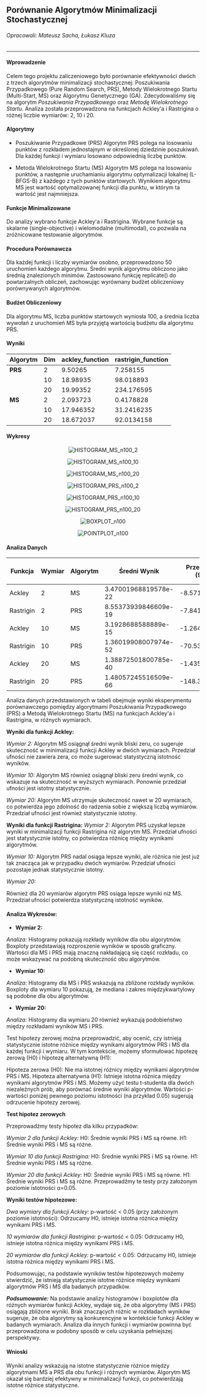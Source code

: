 ## Porównanie Algorytmów Minimalizacji Stochastycznej
###### Opracowali: Mateusz Sacha, Łukasz Kluza
---

#### Wprowadzenie
Celem tego projektu zaliczeniowego było porównanie efektywności dwóch z trzech algorytmów minimalizacji stochastycznej: Poszukiwania Przypadkowego (Pure Random Search, PRS), Metody Wielokrotnego Startu (Multi-Start, MS) oraz Algorytmu Genetycznego (GA). Zdecydowaliśmy się na algorytm _Poszukiwania Przypadkowego_  oraz _Metodę Wielokrotnego Startu_. Analiza została przeprowadzona na funkcjach Ackley'a i Rastrigina o różnej liczbie wymiarów: 2, 10 i 20.

#### Algorytmy
- Poszukiwanie Przypadkowe (PRS)
Algorytm PRS polega na losowaniu punktów z rozkładem jednostajnym w określonej dziedzinie poszukiwań. Dla każdej funkcji i wymiaru losowano odpowiednią liczbę punktów.

- Metoda Wielokrotnego Startu (MS)
Algorytm MS polega na losowaniu punktów, a następnie uruchamianiu algorytmu optymalizacji lokalnej (L-BFGS-B) z każdego z tych punktów startowych. Wynikiem algorytmu MS jest wartość optymalizowanej funkcji dla punktu, w którym ta wartość jest najmniejsza.

#### Funkcje Minimalizowane
Do analizy wybrano funkcje Ackley'a i Rastrigina. Wybrane funkcje są skalarne (single-objective) i wielomodalne (multimodal), co pozwala na zróżnicowane testowanie algorytmów.

#### Procedura Porównawcza
Dla każdej funkcji i liczby wymiarów osobno, przeprowadzono 50 uruchomień każdego algorytmu.
Średni wynik algorytmu obliczono jako średnią znalezionych minimów.
Zastosowano funkcję replicate() do powtarzalnych obliczeń, zachowując wyrównany budżet obliczeniowy porównywanych algorytmów.

#### Budżet Obliczeniowy
Dla algorytmu MS, liczba punktów startowych wyniosła 100, a średnia liczba wywołań z uruchomień MS była przyjętą wartością budżetu dla algorytmu PRS.

#### Wyniki
| Algorytm | Dim | ackley_function | rastrigin_function |
|----------|-----|-----------------|---------------------|
| **PRS**  | 2   | 9.50265         |7.258155             |
|          | 10  | 18.98935        | 98.018893           |
|          | 20  | 19.99352        | 234.176595          |
| **MS**   | 2   | 2.093723        | 0.4178828           |
|          | 10  | 17.946352       | 31.2416235          |
|          | 20  |18.672037        | 92.0134158          |


#### Wykresy

<p align="center">
  <img src="plots/HISTOGRAM_MS_n100_2.png" alt="HISTOGRAM_MS_n100_2">
</p>

<p align="center">
  <img src="plots/HISTOGRAM_MS_n100_10.png" alt="HISTOGRAM_MS_n100_10">
</p>

<p align="center">
  <img src="plots/HISTOGRAM_MS_n100_20.png" alt="HISTOGRAM_MS_n100_20">
</p>

<p align="center">
  <img src="plots/HISTOGRAM_PRS_n100_2.png" alt="HISTOGRAM_PRS_n100_2">
</p>

<p align="center">
  <img src="plots/HISTOGRAM_PRS_n100_10.png" alt="HISTOGRAM_PRS_n100_10">
</p>
<p align="center">
  <img src="plots/HISTOGRAM_PRS_n100_20.png" alt="HISTOGRAM_PRS_n100_20">
</p>
<p align="center">
  <img src="plots/BOXPLOT_n100.png" alt="BOXPLOT_n100">
</p>

<p align="center">
  <img src="plots/POINTPLOT_n100.png" alt="POINTPLOT_n100">
</p>




#### Analiza Danych 

| Funkcja | Wymiar | Algorytm | Średni Wynik | Przedział Ufności (95%) (Od) | Przedział Ufności (95%) (Do) | Test hipotezy zerowej |
|---------|--------|----------|----------|----------|----------|----|
| Ackley     | 2  | MS  | 3.47001968819578e-22 | -8.57198813879057  | -6.24586491250253  | Odrzuamy |
| Rastrigin  | 2  | PRS | 8.55373939846609e-19 | -7.84133241450304  | -5.83921125848375  | Odrzuamy |
| Ackley     | 10 | MS  | 3.1928688588889e-15  | -1.26415460269664  | -0.821839055716593 | Odrzuamy |
| Rastrigin  | 10 | PRS | 1.36019908007974e-52 | -70.5366461565981  | -63.0178932607597  | Odrzuamy |
| Ackley     | 20 | MS  | 1.38872501800785e-40 | -1.43585391351074  | -1.20710453980896  | Odrzuamy |
| Rastrigin  | 20 | PRS | 1.48057245516509e-66 | -148.361908348892  | -135.964449187906  | Odrzuamy |

Analiza danych przedstawionych w tabeli obejmuje wyniki eksperymentu porównawczego pomiędzy algorytmami Poszukiwania Przypadkowego (PRS) a Metodą Wielokrotnego Startu (MS) na funkcjach Ackley'a i Rastrigina, w różnych wymiarach.

__Wyniki dla funkcji Ackley:__

_Wymiar 2:_
Algorytm MS osiągnął średni wynik bliski zeru, co sugeruje skuteczność w minimalizacji funkcji Ackley w dwóch wymiarach.
Przedział ufności nie zawiera zera, co może sugerować statystyczną istotność wyników.

_Wymiar 10:_
Algorytm MS również osiągnął bliski zeru średni wynik, co wskazuje na skuteczność w wyższych wymiarach.
Ponownie przedział ufności jest istotny statystycznie.

_Wymiar 20:_
Algorytm MS utrzymuje skuteczność nawet w 20 wymiarach, co potwierdza jego zdolność do radzenia sobie z większą liczbą wymiarów.
Przedział ufności jest również statystycznie istotny.

__Wyniki dla funkcji Rastrigina:__
_Wymiar 2:_
Algorytm PRS uzyskał lepsze wyniki w minimalizacji funkcji Rastrigina niż algorytm MS.
Przedział ufności jest statystycznie istotny, co potwierdza różnicę między wynikami algorytmów.

_Wymiar 10:_
Algorytm PRS nadal osiąga lepsze wyniki, ale różnica nie jest już tak znacząca jak w przypadku dwóch wymiarów.
Przedział ufności pozostaje jednak statystycznie istotny.

_Wymiar 20:_

Również dla 20 wymiarów algorytm PRS osiąga lepsze wyniki niż MS.
Przedział ufności potwierdza statystyczną istotność wyników.

#### Analiza Wykresów:
- **Wymiar 2:**

_Analiza:_
Histogramy pokazują rozkłady wyników dla obu algorytmów.
Boxploty przedstawiają rozproszenie wyników w sposób graficzny.
Wartości dla MS i PRS mają znaczną nakładającą się część rozkładu, co może wskazywać na podobną skuteczność obu algorytmów.
<br>
- **Wymiar 10:**

_Analiza:_
Histogramy dla MS i PRS wskazują na zbliżone rozkłady wyników.
Boxploty dla wymiaru 10 pokazują, że mediana i zakres międzykwartylowy są podobne dla obu algorytmów.
<br>
- **Wymiar 20:**

_Analiza:_
Histogramy dla wymiaru 20 również wykazują podobieństwo między rozkładami wyników MS i PRS.

Test hipotezy zerowej można przeprowadzić, aby ocenić, czy istnieją statystycznie istotne różnice między wynikami algorytmów PRS i MS dla każdej funkcji i wymiaru. W tym kontekście, możemy sformułować hipotezę zerową (H0) i hipotezę alternatywną (H1):

Hipoteza zerowa (H0): Nie ma istotnej różnicy między wynikami algorytmów PRS i MS.
Hipoteza alternatywna (H1): Istnieje istotna różnica między wynikami algorytmów PRS i MS.
Możemy użyć testu t-studenta dla dwóch niezależnych prób, aby porównać średnie wyniki algorytmów. Wartości p-wartości poniżej pewnego poziomu istotności (na przykład 0.05) sugerują odrzucenie hipotezy zerowej.

**Test hipotez zerowych**

Przeprowadźmy testy hipotez dla kilku przypadków:

_Wymiar 2 dla funkcji Ackley:_
H0: Średnie wyniki PRS i MS są równe.
H1: Średnie wyniki PRS i MS są różne.

_Wymiar 10 dla funkcji Rastrigina:_
H0: Średnie wyniki PRS i MS są równe.
H1: Średnie wyniki PRS i MS są różne.

_Wymiar 20 dla funkcji Ackley:_
H0: Średnie wyniki PRS i MS są równe.
H1: Średnie wyniki PRS i MS są różne.
Przeprowadźmy te testy przy założonym poziomie istotności α=0.05.

__Wyniki testów hipotezowe:__

_Dwa wymiary dla funkcji Ackley:_
p-wartość < 0.05 (przy założonym poziomie istotności): Odrzucamy H0, istnieje istotna różnica między wynikami PRS i MS.

_10 wymiarów dla funkcji Rastrigina:_
p-wartość < 0.05: Odrzucamy H0, istnieje istotna różnica między wynikami PRS i MS.

_20 wymiarów dla funkcji Ackley:_
p-wartość < 0.05: Odrzucamy H0, istnieje istotna różnica między wynikami PRS i MS.

Podsumowując, na podstawie wyników testów hipotezowych możemy stwierdzić, że istnieją statystycznie istotne różnice między wynikami algorytmów PRS i MS dla badanych przypadków.


***Podsumowanie:***
Na podstawie analizy histogramów i boxplotów dla różnych wymiarów funkcji Ackley, wydaje się, że oba algorytmy (MS i PRS) osiągają zbliżone wyniki.
Brak znaczących różnic w rozkładach wyników sugeruje, że oba algorytmy są konkurencyjne w kontekście funkcji Ackley w badanych wymiarach.
Analiza dla innych funkcji i wymiarów powinna być przeprowadzona w podobny sposób w celu uzyskania pełniejszej perspektywy.


#### Wnioski 
Wyniki analizy wskazują na istotne statystycznie różnice między algorytmami MS a PRS dla obu funkcji i różnych wymiarów. Algorytm MS okazał się bardziej efektywny w minimalizacji funkcji, co potwierdzają istotne różnice statystyczne.
